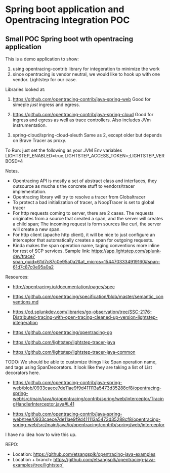 # Spring boot application and Opentracing Integration POC
## Small POC Spring boot wth opentracing application 

This is a demo application to show:
1) using opentracing-contrib library for integeration to minimize the work
2) since opentracing is vendor neutral, we would like to hook up with one vendor. Lightstep for our case.

Libraries looked at:
1) https://github.com/opentracing-contrib/java-spring-web
Good for simeple *just* ingress and egress. 

2) https://github.com/opentracing-contrib/java-spring-cloud
Good for ingress and egress as well as trace controllers. Also includes JVm instrumentation.

3) spring-cloud/spring-cloud-sleuth
Same as 2, except older but depends on Brave Tracer as proxy.

To Run:
just set the following as your JVM Env variables
LIGHTSTEP_ENABLED=true;LIGHTSTEP_ACCESS_TOKEN=<your valid access token>;LIGHTSTEP_VERBOSE=4


Notes.
* Opentracing API is mostly a set of abstract class and interfaces, they outsource as mucha s the concrete stuff to vendors/tracer implementation.
* Opentracing library will try to resolve a tracer from Globaltracer
* To protect a bad initialization of tracer, a NoopTracer is set to global tracer
* For http requests coming to server, there are 2 cases. The requests originates from a source that created a span,
and the server will creates a child span; The incoming request is form sources like curl, the server will create a new span.
* For http client (apache http client), it will be nice to just configure an interceptor that automatically creates a span for outgoing requests.
* Kinda makes the span operation name, taging conventions more inline for rest of SCP services.
Sample link:
https://app.lightstep.com/splunk-dev/trace?span_guid=61d7c87c0e95a0a2&at_micros=1544703334919160#span-61d7c87c0e95a0a2   

Resources:
* http://opentracing.io/documentation/pages/spec
* https://github.com/opentracing/specification/blob/master/semantic_conventions.md
* https://cd.splunkdev.com/libraries/go-observation/tree/SSC-2176-Distributed-tracing-with-open-tracing-cleaned-up-version-lightstep-integeration
* https://github.com/opentracing/opentracing-go

* https://github.com/lightstep/lightstep-tracer-java
* https://github.com/lightstep/lightstep-tracer-java-common

TODO:
We should be able to customize things like Span operation name, and tags using SpanDecorators.
It look like they are taking a list of List<HandlerInterceptorSpanDecorator> decorators here.

 * https://github.com/opentracing-contrib/java-spring-web/blob/0933caece7de11ae9f9d411113a5473d35288cf8/opentracing-spring-web/src/main/java/io/opentracing/contrib/spring/web/interceptor/TracingHandlerInterceptor.java#L41

 *  https://github.com/opentracing-contrib/java-spring-web/tree/0933caece7de11ae9f9d411113a5473d35288cf8/opentracing-spring-web/src/main/java/io/opentracing/contrib/spring/web/interceptor

I have no idea how to wire this up.


REPO:
* Location: 
  https://github.com/etsangsplk/opentracing-java-examples
* Location + branch:
  https://github.com/etsangsplk/opentracing-java-examples/tree/lightstep`